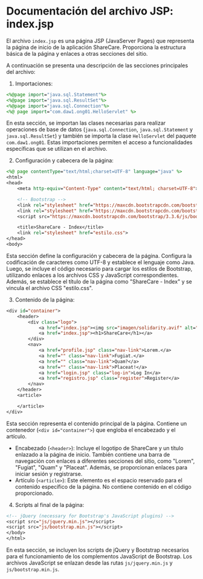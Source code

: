 # **Documentación del archivo JSP: index.jsp**

El archivo `index.jsp` es una página JSP (JavaServer Pages) que representa la página de inicio de la aplicación ShareCare. Proporciona la estructura básica de la página y enlaces a otras secciones del sitio.

A continuación se presenta una descripción de las secciones principales del archivo:

1. Importaciones:

```jsp
<%@page import="java.sql.Statement"%>
<%@page import="java.sql.ResultSet"%>
<%@page import="java.sql.Connection"%>
<%@ page import="com.daw1.ong01.HelloServlet" %>
```

En esta sección, se importan las clases necesarias para realizar operaciones de base de datos (`java.sql.Connection`, `java.sql.Statement` y `java.sql.ResultSet`) y también se importa la clase `HelloServlet` del paquete `com.daw1.ong01`. Estas importaciones permiten el acceso a funcionalidades específicas que se utilizan en el archivo.

2. Configuración y cabecera de la página:

```jsp
<%@ page contentType="text/html;charset=UTF-8" language="java" %>
<html>
<head>
    <meta http-equiv="Content-Type" content="text/html; charset=UTF-8">

    <!-- Bootstrap -->
    <link rel="stylesheet" href="https://maxcdn.bootstrapcdn.com/bootstrap/3.3.6/css/bootstrap.min.css" integrity="sha384-1q8mTJOASx8j1Au+a5WDVnPi2lkFfwwEAa8hDDdjZlpLegxhjVME1fgjWPGmkzs7" crossorigin="anonymous">
    <link rel="stylesheet" href="https://maxcdn.bootstrapcdn.com/bootstrap/3.3.6/css/bootstrap-theme.min.css" integrity="sha384-fLW2N01lMqjakBkx3l/M9EahuwpSfeNvV63J5ezn3uZzapT0u7EYsXMjQV+0En5r" crossorigin="anonymous">
    <script src="https://maxcdn.bootstrapcdn.com/bootstrap/3.3.6/js/bootstrap.min.js" integrity="sha384-0mSbJDEHialfmuBBQP6A4Qrprq5OVfW37PRR3j5ELqxss1yVqOtnepnHVP9aJ7xS" crossorigin="anonymous"></script>

    <title>ShareCare - Index</title>
    <link rel="stylesheet" href="estilo.css">
</head>
<body>
```

Esta sección define la configuración y cabecera de la página. Configura la codificación de caracteres como UTF-8 y establece el lenguaje como Java. Luego, se incluye el código necesario para cargar los estilos de Bootstrap, utilizando enlaces a los archivos CSS y JavaScript correspondientes. Además, se establece el título de la página como "ShareCare - Index" y se vincula el archivo CSS "estilo.css".

3. Contenido de la página:

```jsp
<div id="container">
    <header>
        <div class="logo">
            <a href="index.jsp"><img src="imagen/solidarity.avif" alt=""></a>
            <a href="index.jsp"><h1>ShareCare</h1></a>
        </div>
        <nav>
            <a href="profile.jsp" class="nav-link">Lorem.</a>
            <a href="" class="nav-link">Fugiat.</a>
            <a href="" class="nav-link">Quam?</a>
            <a href="" class="nav-link">Placeat!</a>
            <a href="login.jsp" class="log-in">Log In</a>
            <a href="registro.jsp" class="register">Register</a>
        </nav>
    </header>
    <article>

    </article>
</div>
```

Esta sección representa el contenido principal de la página. Contiene un contenedor (`<div id="container">`) que engloba el encabezado y el artículo.

- Encabezado (`<header>`): Incluye el logotipo de ShareCare y un título enlazado a la página de inicio. También contiene una barra de navegación con enlaces a diferentes secciones del sitio, como "Lorem", "Fugiat", "Quam" y "Placeat". Además, se proporcionan enlaces para iniciar sesión y registrarse.
- Artículo (`<article>`): Este elemento es el espacio reservado para el contenido específico de la página. No contiene contenido en el código proporcionado.

4. Scripts al final de la página:

```jsp
<!-- jQuery (necessary for Bootstrap's JavaScript plugins) -->
<script src="js/jquery.min.js"></script>
<script src="js/bootstrap.min.js"></script>
</body>
</html>
```

En esta sección, se incluyen los scripts de jQuery y Bootstrap  necesarios para el funcionamiento de los complementos JavaScript de  Bootstrap. Los archivos JavaScript se enlazan desde las rutas `js/jquery.min.js` y `js/bootstrap.min.js`.